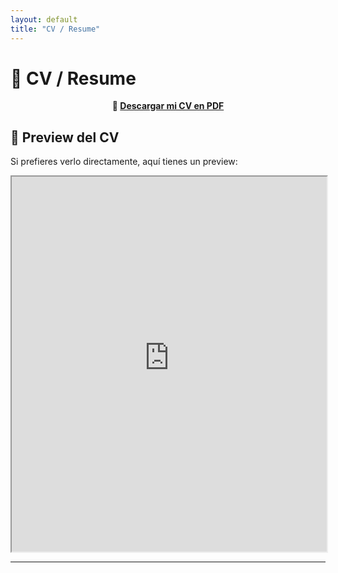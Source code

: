 ```yaml
---
layout: default
title: "CV / Resume"
---
```


# 📄 CV / Resume  

<p align="center">
    <strong>📌 <a href="assets/mi_cv.pdf" download>Descargar mi CV en PDF</a></strong>
</p>

## 📌 Preview del CV  
Si prefieres verlo directamente, aquí tienes un preview:  

<iframe src="https://raw.githubusercontent.com/AleGoMat/Grace01/main/assets/Grace_Gonzalez_Resume_ESP.pdf" width="100%" height="600px"></iframe>


---
